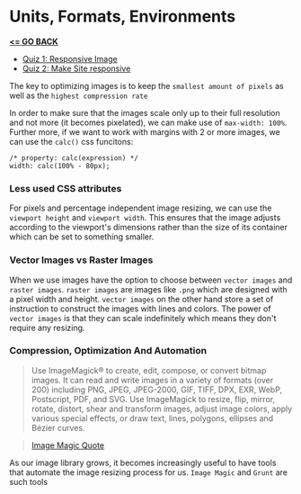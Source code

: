 # Units, Formats, Environments

[__<= GO BACK__](../README.md)

- [Quiz 1: Responsive Image](responsive-images.html)
- [Quiz 2: Make Site responsive](project/index.html)

The key to optimizing images is to keep the `smallest amount of pixels` as well as the `highest compression rate`

In order to make sure that the images scale only up to their full resolution and not more (it becomes pixelated), we can make use of `max-width: 100%`. Further more, if we want to work with margins with 2 or more images, we can use the `calc()` css funcitons:

```
/* property: calc(expression) */
width: calc(100% - 80px);
```


### Less used CSS attributes

For pixels and percentage independent image resizing, we can use the `viewport height` and `viewport width`. This ensures that the image adjusts according to the viewport's dimensions rather than the size of its container which can be set to something smaller.


### Vector Images vs Raster Images

When we use images have the option to choose between `vector images` and `raster images`. `raster images` are images like `.png` which are designed with a pixel width and height. `vector images` on the other hand store a set of instruction to construct the images with lines and colors. The power of `vector images` is that they can scale indefinitely which means they don't require any resizing.


### Compression, Optimization And Automation


> Use ImageMagick® to create, edit, compose, or convert bitmap images. It can read and write images in a variety of formats (over 200) including PNG, JPEG, JPEG-2000, GIF, TIFF, DPX, EXR, WebP, Postscript, PDF, and SVG. Use ImageMagick to resize, flip, mirror, rotate, distort, shear and transform images, adjust image colors, apply various special effects, or draw text, lines, polygons, ellipses and Bézier curves.

> [Image Magic Quote](http://www.imagemagick.org/script/index.php)

As our image library grows, it becomes increasingly useful to have tools that automate the image resizing process for us. `Image Magic` and `Grunt` are such tools
